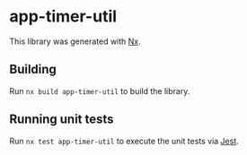 # app-timer-util

This library was generated with [Nx](https://nx.dev).

## Building

Run `nx build app-timer-util` to build the library.

## Running unit tests

Run `nx test app-timer-util` to execute the unit tests via [Jest](https://jestjs.io).
